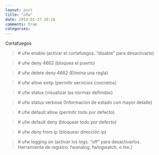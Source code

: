 ```yaml
---
layout: post
title: "ufw"
date: 2014-01-27 20:10
comments: true
categories: 
---
```

Cortafuegos

>\# ufw enable (activar el cortafuegos. “disable” para desactivarlo)

>\# ufw deny 4662 (bloquea el puerto)

>\# ufw delete deny 4662 (Elimina una regla)

>\# ufw allow smtp (permitir servicios concretos)

>\# ufw status (visualizar las normas definidas)

>\# ufw status verbose (Información de estado con mayor detalle)

>\# ufw default allow (permitir todo por defecto)

>\# ufw default deny (bloquear todo por defecto)

>\# ufw deny from ip (bloquear dirección ip)

>\# ufw logging on (activar los logs. “off” para desactivarlos. Herramienta de registro: fwanalog, fwlogwatch, o lire.)

